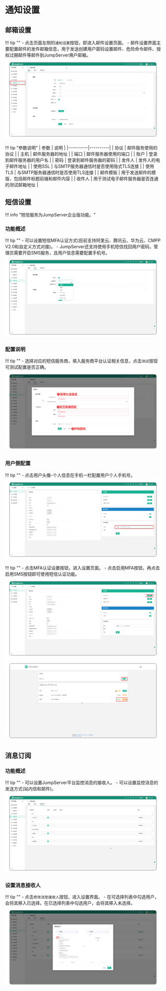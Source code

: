 # 通知设置

## 邮箱设置
!!! tip ""
    - 点击页面左侧的`通知设置`按钮，即进入邮件设置页面。
    - 邮件设置界面主要配置邮件的发件邮箱信息，用于发送创建用户密码设置邮件、危险命令邮件、授权过期邮件等邮件到JumpServer用户邮箱。
![V4_systemsetting_notification_settings1](../../../img/V4_systemsetting_notification_settings1.png)

!!! tip "参数说明"
| 参数 | 说明 |
|----------|----------|
| 协议 | 邮件服务使用的协议 |
| 主机 | 邮件服务器的地址 |
| 端口 | 邮件服务器使用的端口 |
| 账户 | 登录到邮件服务器的用户名 |
| 密码 | 登录到邮件服务器的密码 |
| 发件人 | 发件人的电子邮件地址 |
| 使用SSL | 与SMTP服务器通信时是否使用隐式TLS连接 |
| 使用TLS | 与SMTP服务器通信时是否使用TLS连接 |
| 邮件模板 | 用于发送邮件的模版，包括邮件标题前缀和邮件内容 |
| 收件人 | 用于测试电子邮件服务器是否连通的测试邮箱地址 |

## 短信设置
!!! info "短信服务为JumpServer企业版功能。"

### 功能概述
!!! tip ""
    - 可以设置短信MFA认证方式(目前支持阿里云、腾讯云、华为云、CMPP V2.0和自定义方式对接)。
    - JumpServer还支持使用手机短信找回用户密码，管理员需要开启SMS服务，且用户信息需要配置手机号。
![V4_systemsetting_notification_settings2](../../../img/V4_systemsetting_notification_settings2.png)

### 配置说明
!!! tip ""
    - 选择对应的短信服务商，填入服务商平台认证相关信息，点击`测试`按钮可测试配置是否正确。
![V4_systemsetting_notification_settings3](../../../img/V4_systemsetting_notification_settings3.png)

### 用户侧配置
!!! tip ""
    - 点击用户头像-个人信息在手机一栏配置用户个人手机号。
![V4_systemsetting_notification_settings4](../../../img/V4_systemsetting_notification_settings4.png)

!!! tip ""
    - 点击MFA认证设置按钮，进入设置页面。
    - 点击启用MFA按钮，再点击启用SMS按钮即可使用短信认证功能。
![V4_systemsetting_notification_settings5](../../../img/V4_systemsetting_notification_settings5.png)
![V4_systemsetting_notification_settings6](../../../img/V4_systemsetting_notification_settings6.png)

## 消息订阅
### 功能概述
!!! tip ""
    - 可以设置JumpServer平台监控消息的接收人。
    - 可以设置监控消息的发送方式(站内信和邮件)。
![V4_systemsetting_notification_settings7](../../../img/V4_systemsetting_notification_settings7.png)
### 设置消息接收人
!!! tip ""
    - 点击`修改消息接收人`按钮，进入设置界面。
    - 在可选择列表中勾选用户，会将其移入已选择。在已选择列表中勾选用户，会将其移入未选择。
![V4_systemsetting_notification_settings8](../../../img/V4_systemsetting_notification_settings8.png)